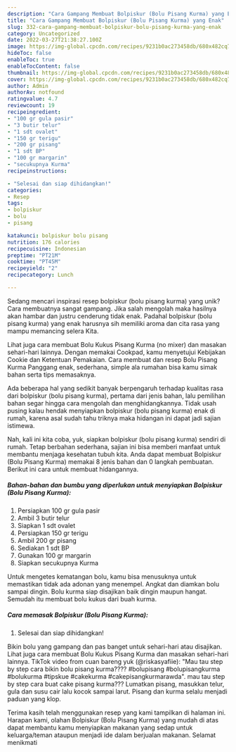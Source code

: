 ```yaml
---
description: "Cara Gampang Membuat Bolpiskur (Bolu Pisang Kurma) yang Enak"
title: "Cara Gampang Membuat Bolpiskur (Bolu Pisang Kurma) yang Enak"
slug: 332-cara-gampang-membuat-bolpiskur-bolu-pisang-kurma-yang-enak
category: Uncategorized
date: 2022-03-27T21:38:27.100Z
image: https://img-global.cpcdn.com/recipes/9231b0ac273458db/680x482cq70/bolpiskur-bolu-pisang-kurma-foto-resep-utama.jpg
hideToc: false
enableToc: true
enableTocContent: false
thumbnail: https://img-global.cpcdn.com/recipes/9231b0ac273458db/680x482cq70/bolpiskur-bolu-pisang-kurma-foto-resep-utama.jpg
cover: https://img-global.cpcdn.com/recipes/9231b0ac273458db/680x482cq70/bolpiskur-bolu-pisang-kurma-foto-resep-utama.jpg
author: Admin
authorAv: notfound
ratingvalue: 4.7
reviewcount: 19
recipeingredient:
- "100 gr gula pasir"
- "3 butir telur"
- "1 sdt ovalet"
- "150 gr terigu"
- "200 gr pisang"
- "1 sdt BP"
- "100 gr margarin"
- "secukupnya Kurma"
recipeinstructions:

- "Selesai dan siap dihidangkan!"
categories:
- Resep
tags:
- bolpiskur
- bolu
- pisang

katakunci: bolpiskur bolu pisang 
nutrition: 176 calories
recipecuisine: Indonesian
preptime: "PT21M"
cooktime: "PT45M"
recipeyield: "2"
recipecategory: Lunch

---
```





Sedang mencari inspirasi resep bolpiskur (bolu pisang kurma) yang unik? Cara membuatnya sangat gampang. Jika salah mengolah maka hasilnya akan hambar dan justru cenderung tidak enak. Padahal bolpiskur (bolu pisang kurma) yang enak harusnya sih memiliki aroma dan cita rasa yang mampu memancing selera Kita.





Lihat juga cara membuat Bolu Kukus Pisang Kurma (no mixer) dan masakan sehari-hari lainnya. Dengan memakai Cookpad, kamu menyetujui Kebijakan Cookie dan Ketentuan Pemakaian. Cara membuat dan resep Bolu Pisang Kurma Panggang enak, sederhana, simple ala rumahan bisa kamu simak bahan serta tips memasaknya.

Ada beberapa hal yang sedikit banyak berpengaruh terhadap kualitas rasa dari bolpiskur (bolu pisang kurma), pertama dari jenis bahan, lalu pemilihan bahan segar hingga cara mengolah dan menghidangkannya. Tidak usah pusing kalau hendak menyiapkan bolpiskur (bolu pisang kurma) enak di rumah, karena asal sudah tahu triknya maka hidangan ini dapat jadi sajian istimewa.






Nah, kali ini kita coba, yuk, siapkan bolpiskur (bolu pisang kurma) sendiri di rumah. Tetap berbahan sederhana, sajian ini bisa memberi manfaat untuk membantu menjaga kesehatan tubuh kita. Anda dapat membuat Bolpiskur (Bolu Pisang Kurma) memakai 8 jenis bahan dan 0 langkah pembuatan. Berikut ini cara untuk membuat hidangannya.

<!--inarticleads1-->

##### Bahan-bahan dan bumbu yang diperlukan untuk menyiapkan Bolpiskur (Bolu Pisang Kurma):

1. Persiapkan 100 gr gula pasir
1. Ambil 3 butir telur
1. Siapkan 1 sdt ovalet
1. Persiapkan 150 gr terigu
1. Ambil 200 gr pisang
1. Sediakan 1 sdt BP
1. Gunakan 100 gr margarin
1. Siapkan secukupnya Kurma


Untuk mengetes kematangan bolu, kamu bisa menusuknya untuk memastikan tidak ada adonan yang menempel. Angkat dan diamkan bolu sampai dingin. Bolu kurma siap disajikan baik dingin maupun hangat. Semudah itu membuat bolu kukus dari buah kurma. 

<!--inarticleads2-->

##### Cara memasak Bolpiskur (Bolu Pisang Kurma):


1. Selesai dan siap dihidangkan!

Bikin bolu yang gampang dan pas banget untuk sehari-hari atau disajikan. Lihat juga cara membuat Bolu Kukus Pisang Kurma dan masakan sehari-hari lainnya. TikTok video from cuan bareng yuk (@riskasyafiie): &#34;Mau tau step by step cara bikin bolu pisang kurma???? #bolupisang #bolupisangkurma #bolukurma #tipskue #cakekurma #cakepisangkurmarawda&#34;. mau tau step by step cara buat cake pisang kurma??? Lumatkan pisang, masukkan telur, gula dan susu cair lalu kocok sampai larut. Pisang dan kurma selalu menjadi paduan yang klop. 

Terima kasih telah menggunakan resep yang kami tampilkan di halaman ini. Harapan kami, olahan Bolpiskur (Bolu Pisang Kurma) yang mudah di atas dapat membantu kamu menyiapkan makanan yang sedap untuk keluarga/teman ataupun menjadi ide dalam berjualan makanan. Selamat menikmati
